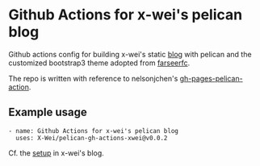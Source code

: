 # Github Actions for x-wei's pelican blog

Github actions config for building x-wei's static [blog](https://x-wei.github.io)
with pelican and the customized bootstrap3 theme adopted from
[farseerfc](https://github.com/farseerfc/pelican-bootstrap3).

The repo is written with reference to nelsonjchen's [gh-pages-pelican-action](https://github.com/nelsonjchen/gh-pages-pelican-action).

## Example usage

    - name: Github Actions for x-wei's pelican blog
      uses: X-Wei/pelican-gh-actions-xwei@v0.0.2

Cf. the [setup](https://github.com/X-Wei/x-wei.github.com/blob/master/.github/workflows/main.yml) in x-wei's blog.
